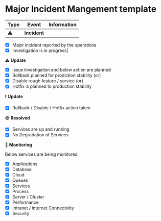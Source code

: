 # Major Incident Mangement template

|Type|Event|Information|
|---|---|---|
|:warning:|__Incident__|
- [x] Major incident reported by the operations
- [x] Investigation is in progress|

:warning: __Update__  

- [x] Issue investigation and below action are planned
- [x] Rollback planned for prodiction stability (or)
- [x] Disable rough feature / service (or)
- [x] Hotfix is planned to production stability

:exclamation: __Update__  

- [x] Rollback / Disable / Hotfix action taken

:green_circle: __Resolved__  

- [x] Services are up and running
- [x] No Degradation of Services

:green_heart: __Monitoring__  

Below services are being monitored  

- [x] Applications
- [x] Database
- [x] Cloud
- [x] Queues
- [x] Services
- [x] Process
- [x] Server / Cluster
- [x] Performance
- [x] Intranet / internet Connectivity
- [x] Security
